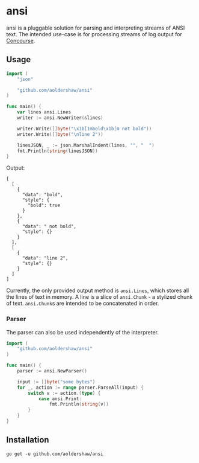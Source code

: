 # ansi

ansi is a pluggable solution for parsing and interpreting streams of ANSI text.
The intended use-case is for processing streams of log output for 
[Concourse](https://github.com/concourse/concourse).

## Usage

```go
import (
    "json"

    "github.com/aoldershaw/ansi"
)

func main() {
    var lines ansi.Lines
    writer := ansi.NewWriter(&lines)

    writer.Write([]byte("\x1b[1mbold\x1b[m not bold"))
    writer.Write([]byte("\nline 2"))

    linesJSON, _ := json.MarshalIndent(lines, "", "  ")
    fmt.Println(string(linesJSON))
}

```

Output:

```
[
  [
    {
      "data": "bold",
      "style": {
        "bold": true
      }
    },
    {
      "data": " not bold",
      "style": {}
    }
  ],
  [
    {
      "data": "line 2",
      "style": {}
    }
  ]
]
```

Currently, the only provided output method is `ansi.Lines`, which stores all
the lines of text in memory. A line is a slice of `ansi.Chunk` - a stylized
chunk of text. `ansi.Chunk`s are intended to be concatenated in order.

### Parser

The parser can also be used independently of the interpreter.

```go
import (
    "github.com/aoldershaw/ansi"
)

func main() {
    parser := ansi.NewParser()

    input := []byte("some bytes")
    for _, action := range parser.ParseAll(input) {
        switch v := action.(type) {
            case ansi.Print:
                fmt.Println(string(v))
        }
    }
}
```

## Installation

```shell script
go get -u github.com/aoldershaw/ansi
```
